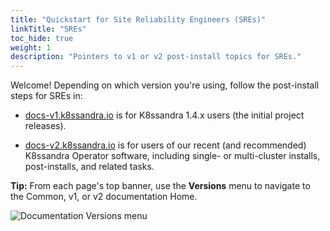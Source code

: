 ```yaml
---
title: "Quickstart for Site Reliability Engineers (SREs)"
linkTitle: "SREs"
toc_hide: true
weight: 1
description: "Pointers to v1 or v2 post-install topics for SREs."
---
```


Welcome! Depending on which version you're using, follow the post-install steps for SREs in:

* [docs-v1.k8ssandra.io](https://docs-v1.k8ssandra.io/quickstarts/site-reliability-engineer/) is for K8ssandra 1.4.x users (the initial project releases).

* [docs-v2.k8ssandra.io](https://docs-v2.k8ssandra.io/quickstarts/site-reliability-engineer/) is for users of our recent (and recommended) K8ssandra Operator software, including single- or multi-cluster installs, post-installs, and related tasks.

**Tip:** From each page's top banner, use the **Versions** menu to navigate to the Common, v1, or v2 documentation Home.

![Documentation Versions menu](/k8ssandra-doc-versions.png)
